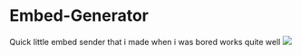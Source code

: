 # Embed-Generator

Quick little embed sender that i made when i was bored works quite well
![](https://gyazo.com/d14a2c0ac2e097fc1bdaa553128fd1e6.gif)
